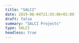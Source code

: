 ```yaml
---
title: "SALCI"
date: 2019-06-04T21:55:06+01:00
draft: false
summary: "SALCI Projects"
type: SALCI
headless: true
---
```




